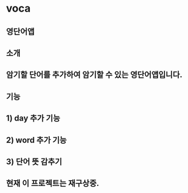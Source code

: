 # voca

## 영단어앱 

## 소개
## 암기할 단어를 추가하여 암기할 수 있는 영단어앱입니다. 

## 기능 
## 1) day 추가 기능 
## 2) word 추가 기능
## 3) 단어 뜻 감추기 

## 현재 이 프로젝트는 재구상중. 
